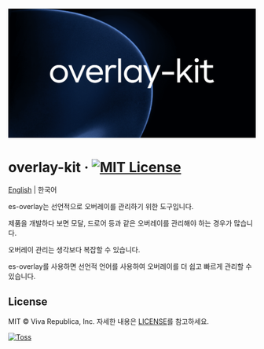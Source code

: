 ![](./docs/public/og.png)

# overlay-kit &middot; [![MIT License](https://img.shields.io/badge/license-MIT-blue.svg)](https://github.com/toss/overlay-kit/blob/main/LICENSE)

[English](https://github.com/toss/overlay-kit/blob/main/README.md) | 한국어

es-overlay는 선언적으로 오버레이를 관리하기 위한 도구입니다.

제품을 개발하다 보면 모달, 드로어 등과 같은 오버레이를 관리해야 하는 경우가 많습니다.

오버레이 관리는 생각보다 복잡할 수 있습니다.

es-overlay를 사용하면 선언적 언어를 사용하여 오버레이를 더 쉽고 빠르게 관리할 수 있습니다.

## License

MIT © Viva Republica, Inc. 자세한 내용은 [LICENSE](https://github.com/toss/overlay-kit/blob/main/LICENSE)를 참고하세요.

<a title="Toss" href="https://toss.im">
  <picture>
    <source media="(prefers-color-scheme: dark)" srcset="https://static.toss.im/logos/png/4x/logo-toss-reverse.png">
    <img alt="Toss" src="https://static.toss.im/logos/png/4x/logo-toss.png" width="100">
  </picture>
</a>

